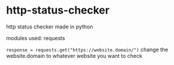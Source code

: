 # http-status-checker
http status checker made in python

modules used: requests

 ```response = requests.get("https://website.domain/")```
change the website.domain to whatever website you want to check 
